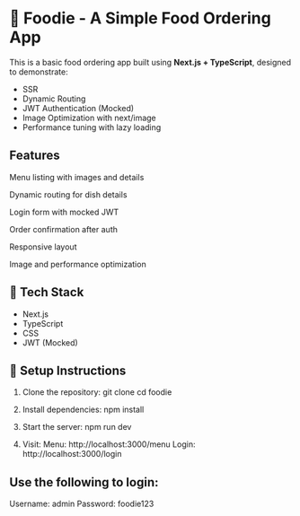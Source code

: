# 🍔 Foodie - A Simple Food Ordering App

This is a basic food ordering app built using **Next.js + TypeScript**, designed to demonstrate:

- SSR
- Dynamic Routing
- JWT Authentication (Mocked)
- Image Optimization with next/image
- Performance tuning with lazy loading

## Features
Menu listing with images and details

Dynamic routing for dish details

Login form with mocked JWT

Order confirmation after auth

Responsive layout

Image and performance optimization


## 🔧 Tech Stack

- Next.js
- TypeScript
- CSS
- JWT (Mocked)

## 🚀 Setup Instructions

1. Clone the repository:
   git clone <repo-url>
   cd foodie

2. Install dependencies:
   npm install

3. Start the server:
   npm run dev

4. Visit:
   Menu: http://localhost:3000/menu
   Login: http://localhost:3000/login


## Use the following to login:

Username: admin
Password: foodie123